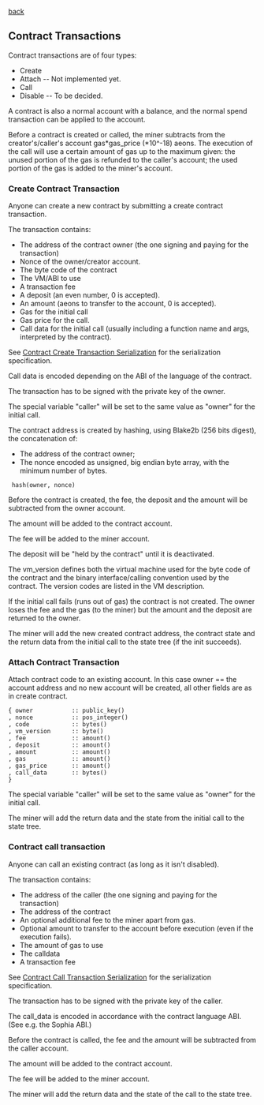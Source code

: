 [back](./contracts.md)
## Contract Transactions

Contract transactions are of four types:
- Create
- Attach -- Not implemented yet.
- Call
- Disable -- To be decided.

A contract is also a normal account with a balance,
and the normal spend transaction can be applied to the account.

Before a contract is created or called, the miner subtracts from the
creator's/caller's account gas*gas_price (*10^-18) aeons.
The execution of the call will use a certain amount of gas up to
the maximum given: the unused portion of the gas is refunded to the caller's
account; the used portion of the gas is added to the miner's account.

### Create Contract Transaction

Anyone can create a new contract by submitting a create contract transaction.

The transaction contains:
- The address of the contract owner (the one signing and paying for the transaction)
- Nonce of the owner/creator account.
- The byte code of the contract
- The VM/ABI to use
- A transaction fee
- A deposit (an even number, 0 is accepted).
- An amount (aeons to transfer to the account, 0 is accepted).
- Gas for the initial call
- Gas price for the call.
- Call data for the initial call (usually including a function name and args, interpreted by the contract).

See [Contract Create Transaction Serialization](../serializations.md#contract-create-transaction) for the serialization specification.

Call data is encoded depending on the ABI of the language of the contract.

The transaction has to be signed with the private key of the owner.

The special variable "caller" will be set to the same value as "owner"
for the initial call.

The contract address is created by hashing, using Blake2b (256 bits digest), the concatenation of:
* The address of the contract owner;
* The nonce encoded as unsigned, big endian byte array, with the minimum number of bytes.

```
 hash(owner, nonce)
```

Before the contract is created, the fee, the deposit and the amount will be
subtracted from the owner account.

The amount will be added to the contract account.

The fee will be added to the miner account.

The deposit will be "held by the contract" until it is deactivated.

The vm_version defines both the virtual machine used for the byte code of the contract
and the binary interface/calling convention used by the contract. The version codes are
listed in the VM description.

If the initial call fails (runs out of gas) the contract is not
created.  The owner loses the fee and the gas (to the miner) but the
amount and the deposit are returned to the owner.

The miner will add the new created contract address, the contract state
and the return data from the initial call to the state tree (if the
init succeeds).


### Attach Contract Transaction

Attach contract code to an existing account.
In this case owner == the account address and no new account will be created,
all other fields are as in create contract.


```
{ owner           :: public_key()
, nonce           :: pos_integer()
, code            :: bytes()
, vm_version      :: byte()
, fee             :: amount()
, deposit         :: amount()
, amount          :: amount()
, gas             :: amount()
, gas_price       :: amount()
, call_data       :: bytes()
}
```

The special variable "caller" will be set to the same value as "owner"
for the initial call.

The miner will add the return data and the state from the initial call
to the state tree.


### Contract call transaction

Anyone can call an existing contract (as long as it isn't disabled).

The transaction contains:
- The address of the caller (the one signing and paying for the transaction)
- The address of the contract
- An optional additional fee to the miner apart from gas.
- Optional amount to transfer to the account before execution (even if the execution fails).
- The amount of gas to use
- The calldata
- A transaction fee

See [Contract Call Transaction Serialization](../serializations.md#contract-call-transaction) for the serialization specification.

The transaction has to be signed with the private key of the caller.

The call_data is encoded in accordance with the contract language ABI.
(See e.g. the Sophia ABI.)

Before the contract is called, the fee and the amount will be subtracted from the caller account.

The amount will be added to the contract account.

The fee will be added to the miner account.

The miner will add the return data and the state of the call to the state
tree.
